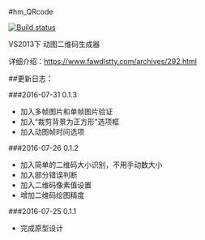 #hm_QRcode

[![Build status](https://ci.appveyor.com/api/projects/status/frechiuk78ga3c7l/branch/master?svg=true)](https://ci.appveyor.com/api/projects/status/frechiuk78ga3c7l/branch/master)

VS2013下 动图二维码生成器

详细介绍：https://www.fawdlstty.com/archives/292.html

##更新日志：

###2016-07-31 0.1.3

* 加入多帧图片和单帧图片验证
* 加入“裁剪背景为正方形”选项框
* 加入动图帧时间选项

###2016-07-26 0.1.2

* 加入简单的二维码大小识别，不用手动数大小
* 加入部分错误判断
* 加入二维码像素值设置
* 增加二维码绘图精度

###2016-07-25 0.1.1

* 完成原型设计
